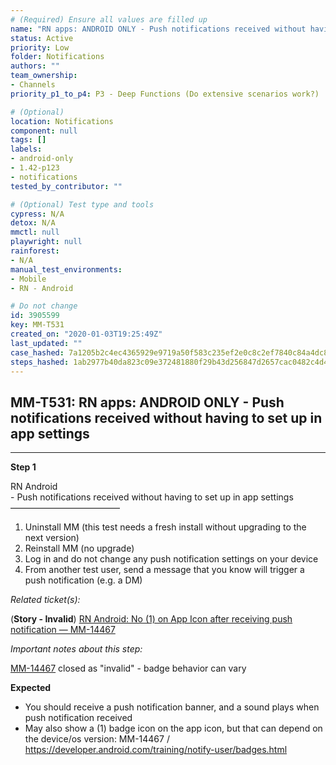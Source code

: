 ```yaml
---
# (Required) Ensure all values are filled up
name: "RN apps: ANDROID ONLY - Push notifications received without having to set up in app settings"
status: Active
priority: Low
folder: Notifications
authors: ""
team_ownership:
- Channels
priority_p1_to_p4: P3 - Deep Functions (Do extensive scenarios work?)

# (Optional)
location: Notifications
component: null
tags: []
labels:
- android-only
- 1.42-p123
- notifications
tested_by_contributor: ""

# (Optional) Test type and tools
cypress: N/A
detox: N/A
mmctl: null
playwright: null
rainforest:
- N/A
manual_test_environments:
- Mobile
- RN - Android

# Do not change
id: 3905599
key: MM-T531
created_on: "2020-01-03T19:25:49Z"
last_updated: ""
case_hashed: 7a1205b2c4ec4365929e9719a50f583c235ef2e0c8c2ef7840c84a4dc894ca79337d0160a1582bfdd4677153685dbeff
steps_hashed: 1ab2977b40da823c09e372481880f29b43d256847d2657cac0482c4d4eed505a85a34bc0500c642649bcc5f0d33beceb
---
```


<!-- (Auto-generated) Based on frontmatter's "key" and "name" -->

## MM-T531: RN apps: ANDROID ONLY - Push notifications received without having to set up in app settings

---

**Step 1**

RN Android\
\- Push notifications received without having to set up in app settings\
–––––––––––––––––––––––––

1. Uninstall MM (this test needs a fresh install without upgrading to the next version)
2. Reinstall MM (no upgrade)
3. Log in and do not change any push notification settings on your device
4. From another test user, send a message that you know will trigger a push notification (e.g. a DM)

_Related ticket(s):_

(**Story - Invalid**) [RN Android: No (1) on App Icon after receiving push notification — MM-14467](https://mattermost.atlassian.net/browse/MM-14467)

_Important notes about this step:_

[MM-14467](http://FIXED%20v1.22%20https%3A//mattermost.atlassian.net/browse/MM-14467) closed as "invalid" - badge behavior can vary

**Expected**

- You should receive a push notification banner, and a sound plays when push notification received
- May also show a (1) badge icon on the app icon, but that can depend on the device/os version: MM-14467 / <https://developer.android.com/training/notify-user/badges.html>

